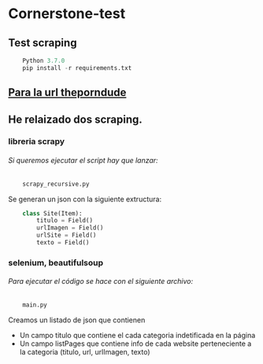 # Cornerstone-test

## Test scraping

```Python 
    Python 3.7.0
    pip install -r requirements.txt
```


## [Para la url theporndude](https://theporndude.com/)

## He relaizado dos scraping.

### **libreria scrapy**


###### Si queremos ejecutar el script hay que lanzar:



```Python
    scrapy_recursive.py
```

Se generan un json con la siguiente extructura:

```Python
    class Site(Item):
        titulo = Field()
        urlImagen = Field()
        urlSite = Field()
        texto = Field()
```


### **selenium, beautifulsoup**


###### Para ejecutar el código se hace con el siguiente archivo:

```Python
    main.py
```

Creamos un listado de json que contienen

* Un campo titulo que contiene el cada categoria indetificada en la página
* Un campo listPages que contiene info de cada website perteneciente a la categoria (titulo, url, urlImagen, texto)

